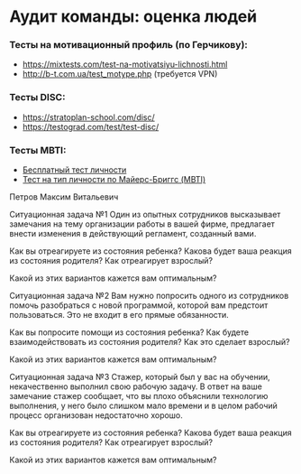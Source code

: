 # Аудит команды: оценка людей


### Тесты на мотивационный профиль (по Герчикову):

- https://mixtests.com/test-na-motivatsiyu-lichnosti.html
- http://b-t.com.ua/test_motype.php (требуется VPN)

### Тесты DISC:

- https://stratoplan-school.com/disc/
- https://testograd.com/test/test-disc/

### Тесты MBTI:

- [Бесплатный тест личности](https://www.16personalities.com/ru/test-lichnosti)
- [Тест на тип личности по Майерс-Бриггс (MBTI)](https://4brain.ru/blog/%D1%82%D0%B5%D1%81%D1%82-%D0%BD%D0%B0-%D1%82%D0%B8%D0%BF-%D0%BB%D0%B8%D1%87%D0%BD%D0%BE%D1%81%D1%82%D0%B8-%D0%BC%D0%B0%D0%B5%D1%80%D1%81-%D0%B1%D1%80%D0%B8%D0%B3%D0%B3%D1%81/)


Петров Максим Витальевич

Ситуационная задача №1
Один из опытных сотрудников высказывает замечания на тему организации работы в вашей фирме, предлагает внести изменения в действующий регламент, созданный вами.

Как вы отреагируете из состояния ребенка?
Какова будет ваша реакция из состояния родителя?
Как отреагирует взрослый?

Какой из этих вариантов кажется вам оптимальным?

Ситуационная задача №2
Вам нужно попросить одного из сотрудников помочь разобраться с новой программой, которой вам предстоит пользоваться. Это не входит в его прямые обязанности.

Как вы попросите помощи из состояния ребенка?
Как будете взаимодействовать из состояния родителя?
Как это сделает взрослый?

Какой из этих вариантов кажется вам оптимальным?

Ситуационная задача №3
Стажер, который был у вас на обучении, некачественно выполнил свою рабочую задачу. В ответ на ваше замечание стажер сообщает, что вы плохо объяснили технологию выполнения, у него было слишком мало времени и в целом рабочий процесс организован недостаточно хорошо.

Как вы отреагируете из состояния ребенка?
Какова будет ваша реакция из состояния родителя?
Как отреагирует взрослый?

Какой из этих вариантов кажется вам оптимальным?
